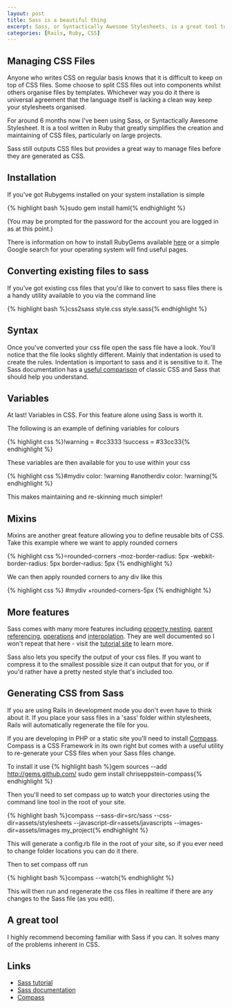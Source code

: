 ```yaml
--- 
layout: post
title: Sass is a beautiful thing
excerpt: Sass, or Syntactically Awesome Stylesheets, is a great tool to make managing CSS files more intelligent and easier to maintain. 
categories: [Rails, Ruby, CSS]
---
```


## Managing CSS Files

Anyone who writes CSS on regular basis knows that it is difficult to keep on top of CSS files. Some choose to split CSS files out into components whilst others organise files by templates. Whichever way you do it there is universal agreement that the language itself is lacking a clean way keep your stylesheets organised.

For around 6 months now I've been using Sass, or Syntactically Awesome Stylesheet. It is a tool written in Ruby that greatly simplifies the creation and maintaining of CSS files, particularly on large projects. 

Sass still outputs CSS files but provides a great way to manage files before they are generated as CSS. 

## Installation

If you've got Rubygems installed on your system installation is simple

{% highlight bash %}sudo gem install haml{% endhighlight %}

(You may be prompted for the password for the account you are logged in as at this point.)

There is information on how to install RubyGems available <a href="http://docs.rubygems.org/read/chapter/3">here</a> or a simple Google search for your operating system will find useful pages. 

## Converting existing files to sass

If you've got existing css files that you'd like to convert to sass files there is a handy utility available to you via the command line

{% highlight bash %}css2sass style.css style.sass{% endhighlight %}

## Syntax

Once you've converted your css file open the sass file have a look. You'll notice that the file looks slightly different. Mainly that indentation is used to create the rules. Indentation is important to sass and it is sensitive to it. The Sass documentation has a <a href="http://sass-lang.com/tutorial.html#nesting">useful comparison</a> of classic CSS and Sass that should help you understand. 

## Variables

At last! Variables in CSS. For this feature alone using Sass is worth it.

The following is an example of defining variables for colours

{% highlight css %}!warning = #cc3333
!success = #33cc33{% endhighlight %}

These variables are then available for you to use within your css

{% highlight css %}#mydiv
  color: !warning
#anotherdiv
  color: !warning{% endhighlight %}
  
This makes maintaining and re-skinning much simpler!

## Mixins

Mixins are another great feature allowing you to define reusable bits of CSS. Take this example where we want to apply rounded corners

{% highlight css %}=rounded-corners
  -moz-border-radius: 5px
  -webkit-border-radius: 5px
  border-radius: 5px
{% endhighlight %}

We can then apply rounded corners to any div like this

{% highlight css %}
#mydiv
  +rounded-corners-5px
{% endhighlight %}

## More features

Sass comes with many more features including <a href="http://sass-lang.com/tutorial.html#nesting">property nesting</a>, <a href="http://sass-lang.com/tutorial.html#parent_reference">parent referencing</a>, <a href="http://sass-lang.com/tutorial.html#operations">operations</a> and <a href="http://sass-lang.com/tutorial.html#interpolation">interpolation</a>. They are well documented so I won't repeat that here - visit the <a href="http://sass-lang.com/tutorial.html">tutorial site</a> to learn more.

Sass also lets you specify the output of your css files. If you want to compress it to the smallest possible size it can output that for you, or if you'd rather have a pretty nested style that's included too. 

## Generating CSS from Sass

If you are using Rails in development mode you don't even have to think about it. If you place your sass files in a 'sass' folder within stylesheets, Rails will automatically regenerate the file for you.

If you are developing in PHP or a static site you'll need to install <a href="http://wiki.github.com/chriseppstein/compass">Compass</a>. Compass is a CSS Framework in its own right but comes with a useful utility to re-generate your CSS files when your Sass files change. 

To install it use
{% highlight bash %}gem sources --add http://gems.github.com/
sudo gem install chriseppstein-compass{% endhighlight %}

Then you'll need to set compass up to watch your directories using the command line tool in the root of your site. 

{% highlight bash %}compass --sass-dir=src/sass --css-dir=assets/stylesheets --javascript-dir=assets/javascripts --images-dir=assets/images my_project{% endhighlight %}

This will generate a config.rb file in the root of your site, so if you ever need to change folder locations you can do it there.

Then to set compass off run

{% highlight bash %}compass --watch{% endhighlight %}

This will then run and regenerate the css files in realtime if there are any changes to the Sass file (as you edit).

## A great tool

I highly recommend becoming familiar with Sass if you can. It solves many of the problems inherent in CSS.

## Links

* <a href="http://sass-lang.com/tutorial.html">Sass tutorial</a>
* <a href="http://sass-lang.com/docs/yardoc/SASS_REFERENCE.md.html">Sass documentation</a>
* <a href="http://wiki.github.com/chriseppstein/compass">Compass</a>

